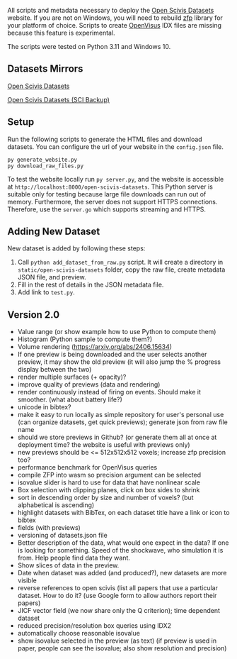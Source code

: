 All scripts and metadata necessary to deploy the [Open Scivis Datasets](https://klacansky.com/open-scivis-datasets) website. If you are not on Windows, you will need to
rebuild [zfp](https://github.com/LLNL/zfp) library for your platform of choice. Scripts to create
[OpenVisus](https://github.com/sci-visus/OpenVisus) IDX files are missing because this feature is experimental.

The scripts were tested on Python 3.11 and Windows 10. 

## Datasets Mirrors

[Open Scivis Datasets](https://klacansky.com/open-scivis-datasets) 

[Open Scivis Datasets (SCI Backup)](http://open-scivis-datasets.sci.utah.edu/open-scivis-datasets/)


## Setup
Run the following scripts to generate the HTML files and download datasets. You can configure the url of your website in the `config.json` file.

```
py generate_website.py
py download_raw_files.py
```

To test the website locally run `py server.py`, and the website is accessible at `http://localhost:8000/open-scivis-datasets`. This Python server
is suitable only for testing because large file downloads can run out of memory. Furthermore, the server does not support HTTPS connections. Therefore, use the `server.go` which supports streaming and HTTPS.


## Adding New Dataset

New dataset is added by following these steps:

1. Call `python add_dataset_from_raw.py` script. It will create a directory in `static/open-scivis-datasets` folder, copy the raw file, create metadata JSON file, and preview.
2. Fill in the rest of details in the JSON metadata file.
3. Add link to `test.py`.


## Version 2.0
- Value range (or show example how to use Python to compute them)
- Histogram (Python sample to compute them?)
- Volume rendering (https://arxiv.org/abs/2406.15634)
- If one preview is being downloaded and the user selects another preview, it may show the old preview (it will also jump the % progress display between the two)
- render multiple surfaces (+ opacity)?
- improve quality of previews (data and rendering)
- render continuously instead of firing on events. Should make it smoother. (what about battery life?)
- unicode in bibtex?
- make it easy to run locally as simple repository for user's personal use (can organize datasets, get quick previews); generate json from raw file name
- should we store previews in Github? (or generate them all at once at deployment time? the website is useful with previews only)
- new previews should be <= 512x512x512 voxels; increase zfp precision too?
- performance benchmark for OpenVisus queries
- compile ZFP into wasm so precision argument can be selected
- isovalue slider is hard to use for data that have nonlinear scale
- Box selection with clipping planes, click on box sides to shrink
- sort in descending order by size and number of voxels? (but alphabetical is ascending)
- highlight datasets with BibTex, on each dataset title have a link or icon to bibtex
- fields (with previews)
- versioning of datasets.json file
- Better description of the data, what would one expect in the data? If one is looking for something. Speed of the shockwave, who simulation it is from. Help people find data they want.
- Show slices of data in the preview.
- Date when dataset was added (and produced?), new datasets are more visible
- reverse references to open scivis (list all papers that use a particular dataset. How to do it? (use Google form to allow authors report their papers)
- JICF vector field (we now share only the Q criterion); time dependent dataset
- reduced precision/resolution box queries using IDX2
- automatically choose reasonable isovalue
- show isovalue selected in the preview (as text) (if preview is used in paper, people can see the isovalue; also show resolution and precision)
